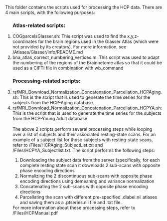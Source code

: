 This folder contains the scripts used for processing the HCP data. There are 4 main scripts, with the following purposes:
<ol><h3>Atlas-related scripts:</h3>
    <li>COGparcelsGlasser.sh: This script was used to find the x,y,z-coordinates for the brain regions used in the Glasser Atlas (which were not provided by its creators). For more information, see /Atlases/Glasser/info/README.md</li>
    <li>bna_atlas_correct_numbering_vertices.m: This script was used to adapt the numbering of the regions of the Brainnetome atlas so that it could be used as a CIFTI file in combination with wb_command</li>
 <h3>Processing-related scripts:</h3>
    <li>rsfMRI_Download_Normalization_Concatenation_Parcellation_HCPAging.sh: This is the script that is used to generate the time series for the subjects from the HCP-Aging database.</li>
    <li>rsfMRI_Download_Normalization_Concatenation_Parcellation_HCPYA.sh: This is the script that is used to generate the time series for the subjects from the HCP-Young Adult database</li>

<br/>
The above 2 scripts perform several processing steps while looping over a list of subjects and their associated resting-state scans. For an example of a subject list for those subjects with resting-state scans, refer to /Files/HCPAging_SubjectList.txt and /Files/HCPYA_Subjectlist.txt. The script performs the following steps:
<ol>
    <li> Downloading the subject data from the server (specifically, for each complete resting state scan it downloads 2 sub-scans with opposite phase encoding directions</li>
    <li> Normalizing the 2 discontinuous sub-scans with opposite phase encoding directions using demeaning and variance normalization</li>
    <li> Concatenating the 2 sub-scans with opposite phase encoding directions </li>
    <li> Parcellating the scan with different pre-specified .dlabel.nii atlases and saving them as a .ptseries.nii file and .txt file. </ol>
For more information about these processing steps, refer to /Files/HCPManual.pdf
</ol>
